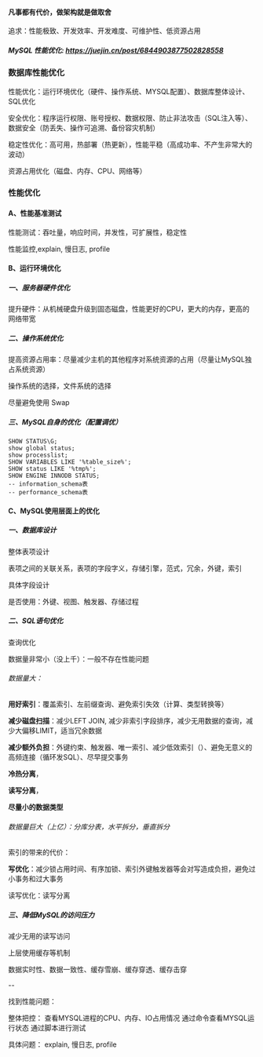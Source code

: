 #### 凡事都有代价，做架构就是做取舍

追求：性能极致、开发效率、开发难度、可维护性、低资源占用

##### MySQL 性能优化:  https://juejin.cn/post/6844903877502828558



### 数据库性能优化

性能优化：运行环境优化（硬件、操作系统、MYSQL配置）、数据库整体设计、SQL优化

安全优化：程序运行权限、账号授权、数据权限、防止非法攻击（SQL注入等）、数据安全（防丢失、操作可追溯、备份容灾机制）

稳定性优化：高可用，热部署（热更新），性能平稳（高成功率、不产生非常大的波动）

资源占用优化（磁盘、内存、CPU、网络等）



### 性能优化

#### A、性能基准测试

性能测试：吞吐量，响应时间，并发性，可扩展性，稳定性

性能监控,explain, 慢日志, profile



#### B、运行环境优化

##### 一、服务器硬件优化

提升硬件：从机械硬盘升级到固态磁盘，性能更好的CPU，更大的内存，更高的网络带宽

##### 二、操作系统优化

提高资源占用率：尽量减少主机的其他程序对系统资源的占用（尽量让MySQL独占系统资源）

操作系统的选择，文件系统的选择

尽量避免使用 Swap

##### 三、MySQL自身的优化（配置调优）

```mysql
SHOW STATUS\G; 
show global status; 
show processlist;
SHOW VARIABLES LIKE '%table_size%';
SHOW status LIKE '%tmp%';
SHOW ENGINE INNODB STATUS;
-- information_schema表
-- performance_schema表
```



#### C、MySQL使用层面上的优化

##### 一、数据库设计

整体表项设计

表项之间的关联关系，表项的字段字义，存储引擎，范式，冗余，外键，索引

具体字段设计

是否使用：外键、视图、触发器、存储过程

##### 二、SQL语句优化

查询优化

数据量非常小（没上千）：一般不存在性能问题

###### 数据量大：

**用好索引**：覆盖索引、左前缀查询、避免索引失效（计算、类型转换等）

**减少磁盘扫描**：减少LEFT JOIN, 减少非索引字段排序，减少无用数据的查询，减少大偏移LIMIT，适当冗余数据

**减少额外负担**：外键约束、触发器、唯一索引、减少低效索引（）、避免无意义的高频连接（循环发SQL）、尽早提交事务

**冷热分离**，

**读写分离**，

**尽量小的数据类型**

###### 数据量巨大（上亿）：分库分表，水平拆分，垂直拆分

索引的带来的代价：



**写优化**：减少锁占用时间、有序加锁、索引外键触发器等会对写造成负担，避免过小事务和过大事务

读写优化：读写分离



##### 三、降低MySQL的访问压力

减少无用的读写访问

上层使用缓存等机制

数据实时性、数据一致性、缓存雪崩、缓存穿透、缓存击穿



--

找到性能问题：

整体把控：
查看MYSQL进程的CPU、内存、IO占用情况
通过命令查看MYSQL运行状态
通过脚本进行测试

具体问题：
explain, 慢日志, profile